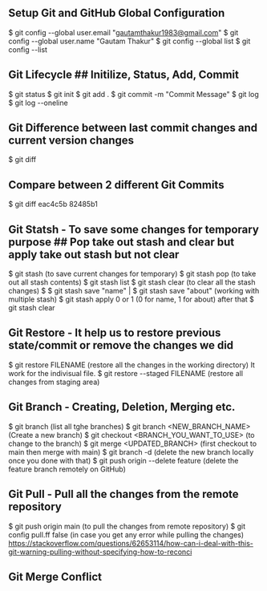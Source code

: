 ## Setup Git and GitHub Global Configuration ##
$ git config --global user.email "gautamthakur1983@gmail.com"
$ git config --global user.name "Gautam Thakur"
$ git config --global list
$ git config --list

## Git Lifecycle ## Initilize, Status, Add, Commit
$ git status
$ git init
$ git add .
$ git commit -m "Commit Message"
$ git log 
$ git log --oneline

## Git Difference between last commit changes and current version changes ##
$ git diff

## Compare between 2 different Git Commits ##
$ git diff eac4c5b 82485b1

## Git Statsh - To save some changes for temporary purpose ## Pop take out stash and clear but apply take out stash but not clear
$ git stash (to save current changes for temporary)
$ git stash pop (to take out all stash contents)
$ git stash list
$ git stash clear (to clear all the stash changes)
$ $ git stash save "name" | $ git stash save "about" (working with multiple stash)
$ git stash apply 0 or 1 (0 for name, 1 for about) after that $ git stash clear

## Git Restore - It help us to restore previous state/commit or remove the changes we did ##
$ git restore FILENAME (restore all the changes in the working directory) It work for the indivisual file.
$ git restore --staged FILENAME (restore all changes from staging area)

## Git Branch - Creating, Deletion, Merging etc. ##
$ git branch (list all tghe branches)
$ git branch <NEW_BRANCH_NAME> (Create a new branch)
$ git checkout <BRANCH_YOU_WANT_TO_USE> (to change to the branch)
$ git merge <UPDATED_BRANCH> (first checkout to main then merge with main)
$ git branch -d <FEATURE> (delete the new branch locally once you done with that)
$ git push origin --delete feature (delete the feature branch remotely on GitHub)

## Git Pull - Pull all the changes from the remote repository ##
$ git push origin main (to pull the changes from remote repository)
$ git config pull.ff false (in case you get any error while pulling the changes) https://stackoverflow.com/questions/62653114/how-can-i-deal-with-this-git-warning-pulling-without-specifying-how-to-reconci


## Git Merge Conflict ##




